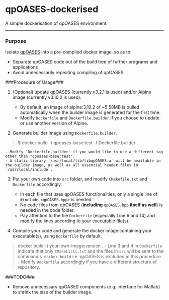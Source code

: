 # qpOASES-dockerised
A simple dockerisation of qpOASES environment.

---
### Purpose ###

Isolate [qpOASES](https://projects.coin-or.org/qpOASES) into a pre-compiled docker image, so as to:

- Separate qpOASES code out of the build tree of further programs and applications
- Avoid unnecessarily repeating compiling of qpOASES

###Procedure of Usage###

1. (Optional) update qpOASES (currently v3.2.1 is used) and/or Alpine image (currently v3.10.2 is used).
	- By default, an image of alpine:3.10.2 of ~5.58MB is pulled automatically when the builder image is generated for the first time.
	- Modify `Dockerfile` and `Dockerfile.builder` if you choose to update or use another version of Alpine. 
	
2. Generate builder image using `Dockerfile.builder`.
> $ docker build -t qpoases-base:test -f Dockerfile.builder .

	- Modify `Dockerfile.builder` if you would like to use a different tag other than "qpoases-base:test".
	- A static library `/usr/local/lib/libqpOASES.a` will be available in the builder image, as well as all essential header files in `/usr/local/include`.

3. Put your own code into `src` folder, and modify `CMakefile.txt` and `Dockerfile` accordingly.
	- In each file that uses qpOASES functionalities, only a single line of `#include <qpOASES.hpp>` is needed.
	- No code files from qpOASES (**including** `qpOASES.hpp` **itself as well**) is needed in the code folder.
	- Pay attention to the file `Dockerfile` (especially Line 6 and 14) and modify the lines according to your executable file(s).

4. Compile your code and generate the docker image containing your executable(s), using `Dockerfile` by default.
> docker build -t your-own-image:version .
	- Line 3 and 4 in `Dockerfile` indicate that only `CMakeLists.txt` and the files in `src` will be sent to the command `$ docker build` i.e. qpOASES is excluded in this procedure.
	- Modify  `Dockerfile` accordingly if you have a different structure of repository.
	
###TODO###
- Remove unnecessary qpOASES components (e.g. interface for Matlab) to shrink the size of the builder image.